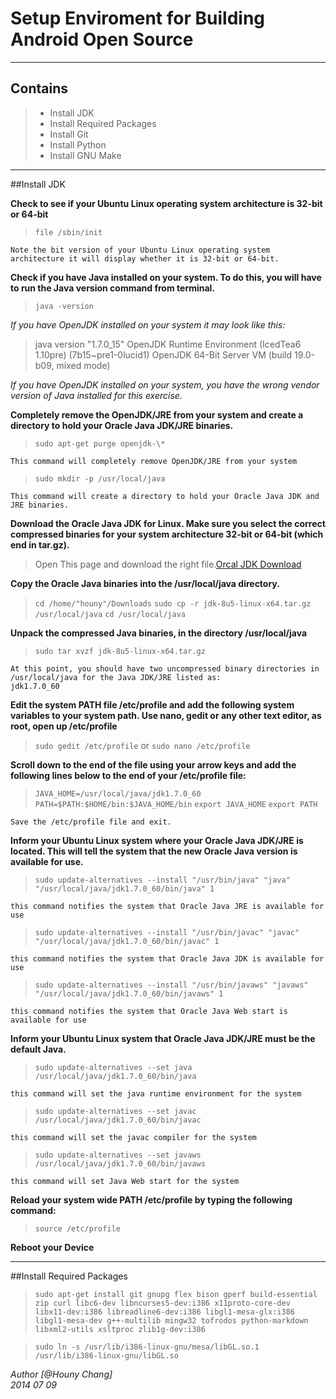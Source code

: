 # Setup Enviroment for Building Android Open Source

---
## Contains
> * Install JDK 
> * Install Required Packages
> * Install Git
> * Install Python
> * Install GNU Make

---
##Install JDK

**Check to see if your Ubuntu Linux operating system architecture is 32-bit or 64-bit**
> `file /sbin/init`
    
    Note the bit version of your Ubuntu Linux operating system architecture it will display whether it is 32-bit or 64-bit.

**Check if you have Java installed on your system. To do this, you will have to run the Java version command from terminal.**
> `java -version`

*If you have OpenJDK installed on your system it may look like this:*
    
> java version "1.7.0_15"
>OpenJDK Runtime Environment (IcedTea6 1.10pre) (7b15~pre1-0lucid1)
>OpenJDK 64-Bit Server VM (build 19.0-b09, mixed mode)

*If you have OpenJDK installed on your system, you have the wrong vendor version of Java installed for this exercise.*

**Completely remove the OpenJDK/JRE from your system and create a directory to hold your Oracle Java JDK/JRE binaries.**
> `sudo apt-get purge openjdk-\*`

    This command will completely remove OpenJDK/JRE from your system
> `sudo mkdir -p /usr/local/java`

    This command will create a directory to hold your Oracle Java JDK and JRE binaries.

**Download the Oracle Java JDK for Linux. Make sure you select the correct compressed binaries for your system architecture 32-bit or 64-bit (which end in tar.gz).**

> Open This page and download the right file.[Orcal JDK Download](http://www.oracle.com/technetwork/java/javase/downloads/index.html)

**Copy the Oracle Java binaries into the /usr/local/java directory.**

> `cd /home/"houny"/Downloads`
> `sudo cp -r jdk-8u5-linux-x64.tar.gz /usr/local/java`
> `cd /usr/local/java`

**Unpack the compressed Java binaries, in the directory /usr/local/java**
> `sudo tar xvzf jdk-8u5-linux-x64.tar.gz`

    At this point, you should have two uncompressed binary directories in /usr/local/java for the Java JDK/JRE listed as:
    jdk1.7.0_60
**Edit the system PATH file /etc/profile and add the following system variables to your system path. Use nano, gedit or any other text editor, as root, open up /etc/profile**
> `sudo gedit /etc/profile`
>or
> `sudo nano /etc/profile`

**Scroll down to the end of the file using your arrow keys and add the following lines below to the end of your /etc/profile file:**
> `JAVA_HOME=/usr/local/java/jdk1.7.0_60`
> `PATH=$PATH:$HOME/bin:$JAVA_HOME/bin`
> `export JAVA_HOME`
> `export PATH`

    Save the /etc/profile file and exit.

**Inform your Ubuntu Linux system where your Oracle Java JDK/JRE is located. This will tell the system that the new Oracle Java version is available for use.**
> `sudo update-alternatives --install "/usr/bin/java" "java" "/usr/local/java/jdk1.7.0_60/bin/java" 1`
    
    this command notifies the system that Oracle Java JRE is available for use
> `sudo update-alternatives --install "/usr/bin/javac" "javac" "/usr/local/java/jdk1.7.0_60/bin/javac" 1`

    this command notifies the system that Oracle Java JDK is available for use
> `sudo update-alternatives --install "/usr/bin/javaws" "javaws" "/usr/local/java/jdk1.7.0_60/bin/javaws" 1`

    this command notifies the system that Oracle Java Web start is available for use
    
**Inform your Ubuntu Linux system that Oracle Java JDK/JRE must be the default Java.**
> `sudo update-alternatives --set java /usr/local/java/jdk1.7.0_60/bin/java`

    this command will set the java runtime environment for the system
> `sudo update-alternatives --set javac /usr/local/java/jdk1.7.0_60/bin/javac`

    this command will set the javac compiler for the system
> `sudo update-alternatives --set javaws /usr/local/java/jdk1.7.0_60/bin/javaws`

    this command will set Java Web start for the system

**Reload your system wide PATH /etc/profile by typing the following command:**
> `source /etc/profile`

**Reboot your Device**

----

##Install Required Packages
> `sudo apt-get install git gnupg flex bison gperf build-essential zip curl libc6-dev libncurses5-dev:i386 x11proto-core-dev libx11-dev:i386 libreadline6-dev:i386 libgl1-mesa-glx:i386 libgl1-mesa-dev g++-multilib mingw32 tofrodos python-markdown libxml2-utils xsltproc zlib1g-dev:i386`

> `sudo ln -s /usr/lib/i386-linux-gnu/mesa/libGL.so.1 /usr/lib/i386-linux-gnu/libGL.so`

*Author [@Houny Chang]*  
*2014 07 09*
